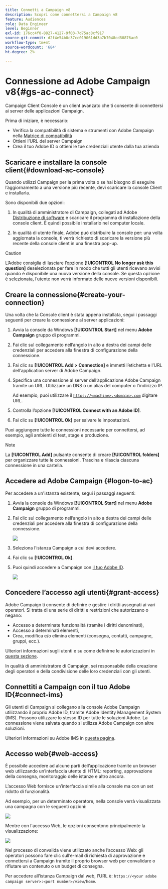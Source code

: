 ```yaml
---
title: Connetti a Campaign v8
description: Scopri come connettersi a Campaign v8
feature: Audiences
role: Data Engineer
level: Beginner
exl-id: 176cc4f0-8827-4127-9f03-7d75ac8cf917
source-git-commit: d2f4e54b0c37cc019061dd3a7b7048cd80876ac0
workflow-type: tm+mt
source-wordcount: '684'
ht-degree: 2%

---
```


# Connessione ad Adobe Campaign v8{#gs-ac-connect}

Campaign Client Console è un client avanzato che ti consente di connettersi ai server delle applicazioni Campaign.

Prima di iniziare, è necessario:

* Verifica la compatibilità di sistema e strumenti con Adobe Campaign nella [Matrice di compatibilità](compatibility-matrix.md)
* Ottieni l’URL del server Campaign
* Crea il tuo Adobe ID o ottieni le tue credenziali utente dalla tua azienda

## Scaricare e installare la console client{#download-ac-console}

Quando utilizzi Campaign per la prima volta o se hai bisogno di eseguire l’aggiornamento a una versione più recente, devi scaricare la console Client e installarla.

Sono disponibili due opzioni:

1. In qualità di amministratore di Campaign, collegati ad Adobe [Distribuzione di software](https://experience.adobe.com/#/downloads/content/software-distribution/it/campaign.html) e scaricare il programma di installazione della console client. È quindi possibile installarlo nel computer locale.

1. In qualità di utente finale, Adobe può distribuire la console per: una volta aggiornata la console, ti verrà richiesto di scaricare la versione più recente della console client in una finestra pop-up.

>[!CAUTION]
>
>L’Adobe consiglia di lasciare l’opzione **[!UICONTROL No longer ask this question]** deselezionata per fare in modo che tutti gli utenti ricevano avvisi quando è disponibile una nuova versione della console.  Se questa opzione è selezionata, l’utente non verrà informato delle nuove versioni disponibili.

## Creare la connessione{#create-your-connection}

Una volta che la Console client è stata appena installata, segui i passaggi seguenti per creare la connessione al server applicazioni:

1. Avvia la console da Windows **[!UICONTROL Start]** nel menu **Adobe Campaign** gruppo di programmi.

1. Fai clic sul collegamento nell’angolo in alto a destra dei campi delle credenziali per accedere alla finestra di configurazione della connessione.

1. Fai clic su **[!UICONTROL Add > Connection]** e immetti l’etichetta e l’URL dell’application server di Adobe Campaign.

1. Specifica una connessione al server dell’applicazione Adobe Campaign tramite un URL. Utilizzare un DNS o un alias del computer o l&#39;indirizzo IP.

   Ad esempio, puoi utilizzare il [`https://<machine>.<domain>.com`](https://myserver.adobe.com) digitare URL.

1. Controlla l’opzione **[!UICONTROL Connect with an Adobe ID]**.

1. Fai clic su **[!UICONTROL Ok]** per salvare le impostazioni.

Puoi aggiungere tutte le connessioni necessarie per connettersi, ad esempio, agli ambienti di test, stage e produzione.

>[!NOTE]
>
>La **[!UICONTROL Add]** pulsante consente di creare **[!UICONTROL folders]** per organizzare tutte le connessioni. Trascina e rilascia ciascuna connessione in una cartella.

## Accedere ad Adobe Campaign {#logon-to-ac}

Per accedere a un&#39;istanza esistente, segui i passaggi seguenti:

1. Avvia la console da Windows **[!UICONTROL Start]** nel menu **Adobe Campaign** gruppo di programmi.

1. Fai clic sul collegamento nell’angolo in alto a destra dei campi delle credenziali per accedere alla finestra di configurazione della connessione.

   ![](assets/connectToCampaign.png)

1. Seleziona l’istanza Campaign a cui devi accedere.

1. Fai clic su **[!UICONTROL Ok]**.

1. Puoi quindi accedere a Campaign con [il tuo Adobe ID](#connect-ims).

   ![](assets/adobeID.png)

## Concedere l’accesso agli utenti{#grant-access}

Adobe Campaign ti consente di definire e gestire i diritti assegnati ai vari operatori. Si tratta di una serie di diritti e restrizioni che autorizzano o negano:

* Accesso a determinate funzionalità (tramite i diritti denominati),
* Accesso a determinati elementi,
* Crea, modifica e/o elimina elementi (consegna, contatti, campagne, gruppi, ecc.).

Ulteriori informazioni sugli utenti e su come definirne le autorizzazioni in [questa sezione](permissions.md).

In qualità di amministratore di Campaign, sei responsabile della creazione degli operatori e della condivisione delle loro credenziali con gli utenti.

## Connettiti a Campaign con il tuo Adobe ID{#connect-ims}

Gli utenti di Campaign si collegano alla console Adobe Campaign utilizzando il proprio Adobe ID, tramite Adobe Identity Management System (IMS). Possono utilizzare lo stesso ID per tutte le soluzioni Adobe. La connessione viene salvata quando si utilizza Adobe Campaign con altre soluzioni.

Ulteriori informazioni su Adobe IMS in [questa pagina](https://helpx.adobe.com/enterprise/using/identity.html).

## Accesso web{#web-access}

È possibile accedere ad alcune parti dell’applicazione tramite un browser web utilizzando un’interfaccia utente di HTML: reporting, approvazione della consegna, monitoraggio delle istanze e altro ancora.

L’accesso Web fornisce un’interfaccia simile alla console ma con un set ridotto di funzionalità.

Ad esempio, per un determinato operatore, nella console verrà visualizzata una campagna con le seguenti opzioni:

![](assets/campaign-from-console.png)

Mentre con l&#39;accesso Web, le opzioni consentono principalmente la visualizzazione:

![](assets/campaign-from-web.png)

Nel processo di convalida viene utilizzato anche l’accesso Web: gli operatori possono fare clic sull’e-mail di richiesta di approvazione e connettersi a Campaign tramite il proprio browser web per convalidare o rifiutare un contenuto o un budget di consegna.

Per accedere all’istanza Campaign dal web, l’URL è:  `https://<your adobe campaign server>:<port number>/view/home`.

